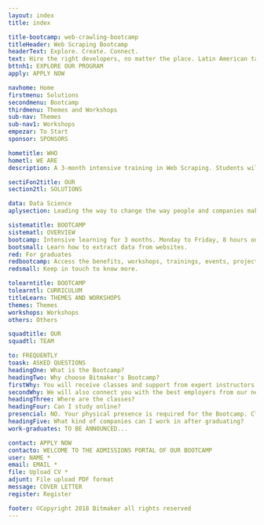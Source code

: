 ```yaml
---
layout: index
title: index

title-bootcamp: web-crawling-bootcamp
titleHeader: Web Scraping Bootcamp
headerText: Explore. Create. Connect.
text: Hire the right developers, no matter the place. Latin American talent for the world.
bttnh1: EXPLORE OUR PROGRAM
apply: APPLY NOW

navhome: Home
firstmenu: Solutions
secondmenu: Bootcamp
thirdmenu: Themes and Workshops
sub-nav: Themes
sub-nav1: Workshops
empezar: To Start
sponsor: SPONSORS

hometitle: WHO 
hometl: WE ARE
description: A 3-month intensive training in Web Scraping. Students will learn how to extract data from virtually any website. After graduating, participants will be able to apply to projects by companies from our work network. Apply and get the chance to earn 1000 USD/month*.

sectiFon2title: OUR
section2tl: SOLUTIONS

data: Data Science
aplysection: Leading the way to change the way people and companies make decisions. It creates an environment that cultivates the curiosity that data narrators share.

sistematitle: BOOTCAMP
sistematl: OVERVIEW
bootcamp: Intensive learning for 3 months. Monday to Friday, 8 hours onsite.
bootsmall: Learn how to extract data from websites.
red: For graduates
redbootcamp: Access the benefits, workshops, trainings, events, projects, belonging to our work network.
redsmall: Keep in touch to know more.

tolearntitle: BOOTCAMP
tolearntl: CURRICULUM
titleLearn: THEMES AND WORKSHOPS
themes: Themes
workshops: Workshops
others: Others

squadtitle: OUR 
squadtl: TEAM

to: FREQUENTLY 
toask: ASKED QUESTIONS
headingOne: What is the Bootcamp?
headingTwo: Why choose Bitmaker's Bootcamp?
firstWhy: You will receive classes and support from expert instructors.
secondWhy: We will also connect you with the best employers from our network.
headingThree: Where are the classes?
headingFour: Can I study online?
presencial: NO. Your physical presence is required for the Bootcamp. Classes will be Monday to Friday, 8 hours a day, for a period of 3 months.
headingFive: What kind of companies can I work in after graduating?
work-graduates: TO BE ANNOUNCED...

contact: APPLY NOW
contacto: WELCOME TO THE ADMISSIONS PORTAL OF OUR BOOTCAMP
user: NAME *
email: EMAIL *
file: Upload CV *
adjunt: File upload PDF format
message: COVER LETTER
register: Register

footer: ©Copyright 2018 Bitmaker all rights reserved
---
```

